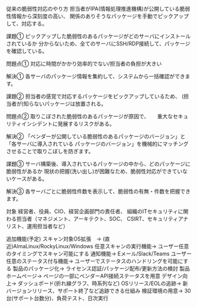 従来の脆弱性対応のやり方
担当者がIPA(情報処理推進機構)が公開している脆弱性情報から深刻度の高い、
関係のありそうなパッケージを手動でピックアップして、対応する。

課題①
ピックアップした脆弱性のあるパッケージがどのサーバにインストールされているか
分からないため、全てのサーバにSSH/RDP接続して、パッケージを確認している。

問題点①
対応に時間がかかり効率的でない/担当者の負担が大きい

解決①
各サーバのパッケージ情報を集約して、システムから一括確認ができます。


課題②
担当者の感覚で対応するパッケージをピックアップしているため、
(担当者が)知らないパッケージは放置される。

問題点②
取りこぼされた脆弱性のあるパッケージが原因で、
　 重大なセキュリティインシデントに発展するリスクがある。

解決②
「ベンダーが公開している脆弱性のあるパッケージのバージョン」と「各サーバに導入されている
パッケージのバージョン」を機械的にマッチングさせることで取りこぼしを防ぎます。


課題③
サーバ構築後、導入されているパッケージの中から、どのパッケージに脆弱性があるか
現状の把握(洗い出し)が困難なため、脆弱性対応ができていないケースがある。

解決③
各サーバごとに脆弱性件数を表示して、脆弱性の有無・件数を把握できます。


対象
経営者、役員、CIO、経営企画部門の責任者、
組織のITセキュリティに関わる担当者（マネジメント、アーキテクト、SOC、
CSIRT、セキュリティアナリスト、運用担当者など）

追加機能(予定)
スキャン対象OS拡張　→ (直近)AlmaLinux/RockyLinux/Windows
任意スキャンの実行機能→ ユーザー任意のタイミングでスキャン可能にする
通知機能→ Eメール/Slack/Teams
ユーザー任意のステータス付与機能→ ユーザーでステータスのハンドリングを可能にする
製品のパッケージ化→ ライセンス認証/パッケージ配布/更新方法の検討
製品ホームページ→ ページの一部にベンダーAPI接続ステータスを用意
デザイン向上→ ダッシュボード(折れ線グラフ、時系列など)
OSリリース/EOLの追跡→ 新バージョンリリース、サポート終了など追跡できる仕組み
検証環境の用意→ 30台(サポート台数分)、負荷テスト、日次実行